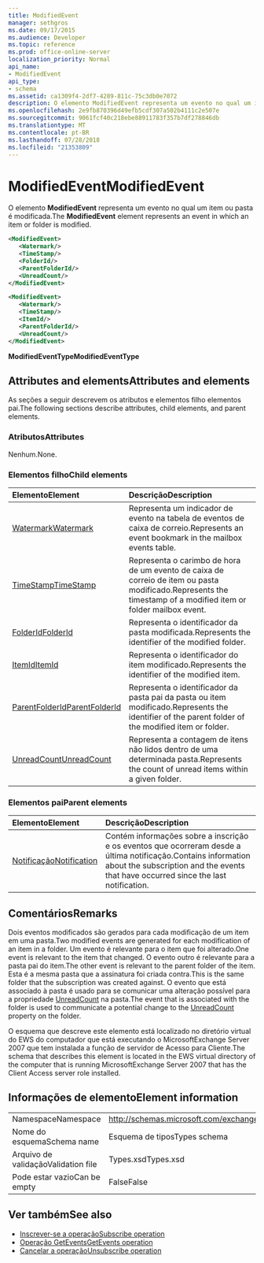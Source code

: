 ```yaml
---
title: ModifiedEvent
manager: sethgros
ms.date: 09/17/2015
ms.audience: Developer
ms.topic: reference
ms.prod: office-online-server
localization_priority: Normal
api_name:
- ModifiedEvent
api_type:
- schema
ms.assetid: ca1309f4-2df7-4289-811c-75c3db0e7072
description: O elemento ModifiedEvent representa um evento no qual um item ou pasta é modificada.
ms.openlocfilehash: 2e9fb870396d49efb5cdf307a502b4111c2e507e
ms.sourcegitcommit: 9061fcf40c218ebe88911783f357b7df278846db
ms.translationtype: MT
ms.contentlocale: pt-BR
ms.lasthandoff: 07/28/2018
ms.locfileid: "21353809"
---
```

# <a name="modifiedevent"></a><span data-ttu-id="3d9d9-103">ModifiedEvent</span><span class="sxs-lookup"><span data-stu-id="3d9d9-103">ModifiedEvent</span></span>

<span data-ttu-id="3d9d9-104">O elemento **ModifiedEvent** representa um evento no qual um item ou pasta é modificada.</span><span class="sxs-lookup"><span data-stu-id="3d9d9-104">The **ModifiedEvent** element represents an event in which an item or folder is modified.</span></span> 
  
```xml
<ModifiedEvent>
   <Watermark/>
   <TimeStamp/>
   <FolderId/>
   <ParentFolderId/>
   <UnreadCount/>
</ModifiedEvent>
```

```xml
<ModifiedEvent>
   <Watermark/>
   <TimeStamp/>
   <ItemId/> 
   <ParentFolderId/>
   <UnreadCount/>
</ModifiedEvent>
```

<span data-ttu-id="3d9d9-105">**ModifiedEventType**</span><span class="sxs-lookup"><span data-stu-id="3d9d9-105">**ModifiedEventType**</span></span>

## <a name="attributes-and-elements"></a><span data-ttu-id="3d9d9-106">Attributes and elements</span><span class="sxs-lookup"><span data-stu-id="3d9d9-106">Attributes and elements</span></span>

<span data-ttu-id="3d9d9-107">As seções a seguir descrevem os atributos e elementos filho elementos pai.</span><span class="sxs-lookup"><span data-stu-id="3d9d9-107">The following sections describe attributes, child elements, and parent elements.</span></span>
  
### <a name="attributes"></a><span data-ttu-id="3d9d9-108">Atributos</span><span class="sxs-lookup"><span data-stu-id="3d9d9-108">Attributes</span></span>

<span data-ttu-id="3d9d9-109">Nenhum.</span><span class="sxs-lookup"><span data-stu-id="3d9d9-109">None.</span></span>
  
### <a name="child-elements"></a><span data-ttu-id="3d9d9-110">Elementos filho</span><span class="sxs-lookup"><span data-stu-id="3d9d9-110">Child elements</span></span>

|<span data-ttu-id="3d9d9-111">**Elemento**</span><span class="sxs-lookup"><span data-stu-id="3d9d9-111">**Element**</span></span>|<span data-ttu-id="3d9d9-112">**Descrição**</span><span class="sxs-lookup"><span data-stu-id="3d9d9-112">**Description**</span></span>|
|:-----|:-----|
|[<span data-ttu-id="3d9d9-113">Watermark</span><span class="sxs-lookup"><span data-stu-id="3d9d9-113">Watermark</span></span>](watermark.md) <br/> |<span data-ttu-id="3d9d9-114">Representa um indicador de evento na tabela de eventos de caixa de correio.</span><span class="sxs-lookup"><span data-stu-id="3d9d9-114">Represents an event bookmark in the mailbox events table.</span></span>  <br/> |
|[<span data-ttu-id="3d9d9-115">TimeStamp</span><span class="sxs-lookup"><span data-stu-id="3d9d9-115">TimeStamp</span></span>](timestamp.md) <br/> |<span data-ttu-id="3d9d9-116">Representa o carimbo de hora de um evento de caixa de correio de item ou pasta modificado.</span><span class="sxs-lookup"><span data-stu-id="3d9d9-116">Represents the timestamp of a modified item or folder mailbox event.</span></span>  <br/> |
|[<span data-ttu-id="3d9d9-117">FolderId</span><span class="sxs-lookup"><span data-stu-id="3d9d9-117">FolderId</span></span>](folderid.md) <br/> |<span data-ttu-id="3d9d9-118">Representa o identificador da pasta modificada.</span><span class="sxs-lookup"><span data-stu-id="3d9d9-118">Represents the identifier of the modified folder.</span></span>  <br/> |
|[<span data-ttu-id="3d9d9-119">ItemId</span><span class="sxs-lookup"><span data-stu-id="3d9d9-119">ItemId</span></span>](itemid.md) <br/> |<span data-ttu-id="3d9d9-120">Representa o identificador do item modificado.</span><span class="sxs-lookup"><span data-stu-id="3d9d9-120">Represents the identifier of the modified item.</span></span>  <br/> |
|[<span data-ttu-id="3d9d9-121">ParentFolderId</span><span class="sxs-lookup"><span data-stu-id="3d9d9-121">ParentFolderId</span></span>](parentfolderid.md) <br/> |<span data-ttu-id="3d9d9-122">Representa o identificador da pasta pai da pasta ou item modificado.</span><span class="sxs-lookup"><span data-stu-id="3d9d9-122">Represents the identifier of the parent folder of the modified item or folder.</span></span>  <br/> |
|[<span data-ttu-id="3d9d9-123">UnreadCount</span><span class="sxs-lookup"><span data-stu-id="3d9d9-123">UnreadCount</span></span>](unreadcount.md) <br/> |<span data-ttu-id="3d9d9-124">Representa a contagem de itens não lidos dentro de uma determinada pasta.</span><span class="sxs-lookup"><span data-stu-id="3d9d9-124">Represents the count of unread items within a given folder.</span></span>  <br/> |
   
### <a name="parent-elements"></a><span data-ttu-id="3d9d9-125">Elementos pai</span><span class="sxs-lookup"><span data-stu-id="3d9d9-125">Parent elements</span></span>

|<span data-ttu-id="3d9d9-126">**Elemento**</span><span class="sxs-lookup"><span data-stu-id="3d9d9-126">**Element**</span></span>|<span data-ttu-id="3d9d9-127">**Descrição**</span><span class="sxs-lookup"><span data-stu-id="3d9d9-127">**Description**</span></span>|
|:-----|:-----|
|[<span data-ttu-id="3d9d9-128">Notificação</span><span class="sxs-lookup"><span data-stu-id="3d9d9-128">Notification</span></span>](notification-ex15websvcsotherref.md) <br/> |<span data-ttu-id="3d9d9-129">Contém informações sobre a inscrição e os eventos que ocorreram desde a última notificação.</span><span class="sxs-lookup"><span data-stu-id="3d9d9-129">Contains information about the subscription and the events that have occurred since the last notification.</span></span>  <br/> |
   
## <a name="remarks"></a><span data-ttu-id="3d9d9-130">Comentários</span><span class="sxs-lookup"><span data-stu-id="3d9d9-130">Remarks</span></span>

<span data-ttu-id="3d9d9-131">Dois eventos modificados são gerados para cada modificação de um item em uma pasta.</span><span class="sxs-lookup"><span data-stu-id="3d9d9-131">Two modified events are generated for each modification of an item in a folder.</span></span> <span data-ttu-id="3d9d9-132">Um evento é relevante para o item que foi alterado.</span><span class="sxs-lookup"><span data-stu-id="3d9d9-132">One event is relevant to the item that changed.</span></span> <span data-ttu-id="3d9d9-133">O evento outro é relevante para a pasta pai do item.</span><span class="sxs-lookup"><span data-stu-id="3d9d9-133">The other event is relevant to the parent folder of the item.</span></span> <span data-ttu-id="3d9d9-134">Esta é a mesma pasta que a assinatura foi criada contra.</span><span class="sxs-lookup"><span data-stu-id="3d9d9-134">This is the same folder that the subscription was created against.</span></span> <span data-ttu-id="3d9d9-135">O evento que está associado à pasta é usado para se comunicar uma alteração possível para a propriedade [UnreadCount](unreadcount.md) na pasta.</span><span class="sxs-lookup"><span data-stu-id="3d9d9-135">The event that is associated with the folder is used to communicate a potential change to the [UnreadCount](unreadcount.md) property on the folder.</span></span> 
  
<span data-ttu-id="3d9d9-136">O esquema que descreve este elemento está localizado no diretório virtual do EWS do computador que está executando o MicrosoftExchange Server 2007 que tem instalada a função de servidor de Acesso para Cliente.</span><span class="sxs-lookup"><span data-stu-id="3d9d9-136">The schema that describes this element is located in the EWS virtual directory of the computer that is running MicrosoftExchange Server 2007 that has the Client Access server role installed.</span></span>
  
## <a name="element-information"></a><span data-ttu-id="3d9d9-137">Informações de elemento</span><span class="sxs-lookup"><span data-stu-id="3d9d9-137">Element information</span></span>

|||
|:-----|:-----|
|<span data-ttu-id="3d9d9-138">Namespace</span><span class="sxs-lookup"><span data-stu-id="3d9d9-138">Namespace</span></span>  <br/> |http://schemas.microsoft.com/exchange/services/2006/types  <br/> |
|<span data-ttu-id="3d9d9-139">Nome do esquema</span><span class="sxs-lookup"><span data-stu-id="3d9d9-139">Schema name</span></span>  <br/> |<span data-ttu-id="3d9d9-140">Esquema de tipos</span><span class="sxs-lookup"><span data-stu-id="3d9d9-140">Types schema</span></span>  <br/> |
|<span data-ttu-id="3d9d9-141">Arquivo de validação</span><span class="sxs-lookup"><span data-stu-id="3d9d9-141">Validation file</span></span>  <br/> |<span data-ttu-id="3d9d9-142">Types.xsd</span><span class="sxs-lookup"><span data-stu-id="3d9d9-142">Types.xsd</span></span>  <br/> |
|<span data-ttu-id="3d9d9-143">Pode estar vazio</span><span class="sxs-lookup"><span data-stu-id="3d9d9-143">Can be empty</span></span>  <br/> |<span data-ttu-id="3d9d9-144">False</span><span class="sxs-lookup"><span data-stu-id="3d9d9-144">False</span></span>  <br/> |
   
## <a name="see-also"></a><span data-ttu-id="3d9d9-145">Ver também</span><span class="sxs-lookup"><span data-stu-id="3d9d9-145">See also</span></span>

- [<span data-ttu-id="3d9d9-146">Inscrever-se a operação</span><span class="sxs-lookup"><span data-stu-id="3d9d9-146">Subscribe operation</span></span>](subscribe-operation.md)  
- [<span data-ttu-id="3d9d9-147">Operação GetEvents</span><span class="sxs-lookup"><span data-stu-id="3d9d9-147">GetEvents operation</span></span>](getevents-operation.md)  
- [<span data-ttu-id="3d9d9-148">Cancelar a operação</span><span class="sxs-lookup"><span data-stu-id="3d9d9-148">Unsubscribe operation</span></span>](unsubscribe-operation.md)

